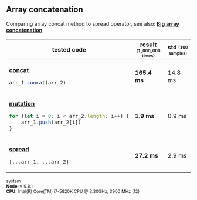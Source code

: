 ## Array concatenation
Comparing array concat method to spread operator, see also: [**Big array concatenation**](/benchmarks/big-array-concatenation)
<table><thead><tr><th>tested code</th><th>result <sub><sup>(1_000_000 times)</sup></sub></th><th>std <sub><sup>(100 samples)</sup></sub></th></tr></thead><tbody>
<tr></tr><tr><td>

[**concat**](/benchmarks/array-concatenation/concat.js)

```javascript
arr_1.concat(arr_2)
```

</td><td><b>165.4 ms</b></td><td>14.8 ms</td></tr>
<tr></tr><tr><td>

[**mutation**](/benchmarks/array-concatenation/mutation.js)

```javascript
for (let i = 0; i < arr_2.length; i++) {
    arr_1.push(arr_2[i])
}
```

</td><td><b>1.9 ms</b></td><td>0.9 ms</td></tr>
<tr></tr><tr><td>

[**spread**](/benchmarks/array-concatenation/spread.js)

```javascript
[...arr_1, ...arr_2]
```

</td><td><b>27.2 ms</b></td><td>2.9 ms</td></tr>
</tbody></table>
<sub>system<br><b>Node: </b> v19.8.1 <br><b>CPU: </b>Intel(R) Core(TM) i7-5820K CPU @ 3.30GHz, 3900 MHz (12)</sub>
